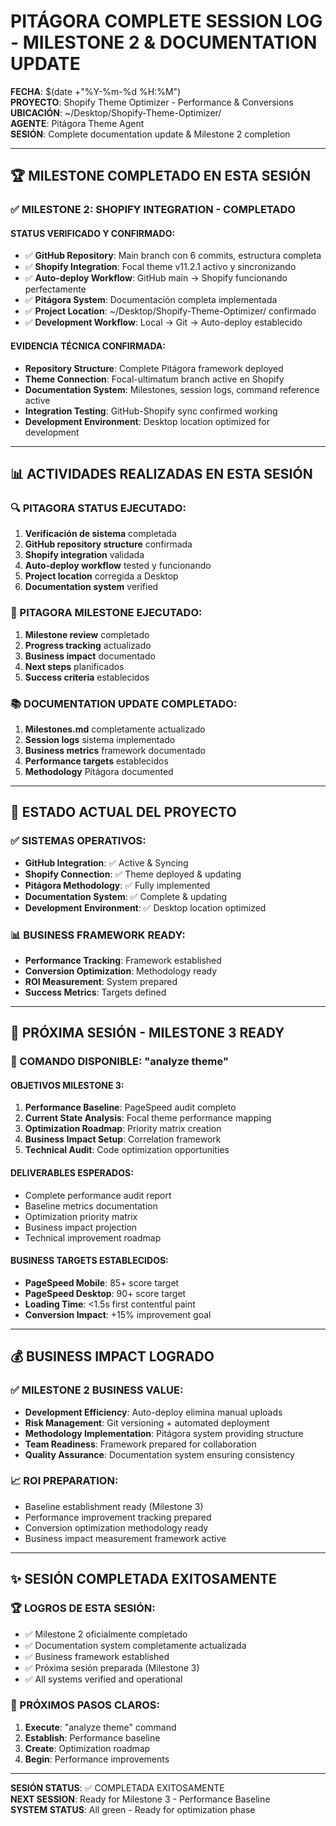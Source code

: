 # PITÁGORA COMPLETE SESSION LOG - MILESTONE 2 & DOCUMENTATION UPDATE

**FECHA**: $(date +"%Y-%m-%d %H:%M")  
**PROYECTO**: Shopify Theme Optimizer - Performance & Conversions  
**UBICACIÓN**: ~/Desktop/Shopify-Theme-Optimizer/  
**AGENTE**: Pitágora Theme Agent  
**SESIÓN**: Complete documentation update & Milestone 2 completion

---

## 🏆 MILESTONE COMPLETADO EN ESTA SESIÓN

### ✅ MILESTONE 2: SHOPIFY INTEGRATION - COMPLETADO

#### STATUS VERIFICADO Y CONFIRMADO:
- ✅ **GitHub Repository**: Main branch con 6 commits, estructura completa
- ✅ **Shopify Integration**: Focal theme v11.2.1 activo y sincronizando
- ✅ **Auto-deploy Workflow**: GitHub main → Shopify funcionando perfectamente  
- ✅ **Pitágora System**: Documentación completa implementada
- ✅ **Project Location**: ~/Desktop/Shopify-Theme-Optimizer/ confirmado
- ✅ **Development Workflow**: Local → Git → Auto-deploy establecido

#### EVIDENCIA TÉCNICA CONFIRMADA:
- **Repository Structure**: Complete Pitágora framework deployed
- **Theme Connection**: Focal-ultimatum branch active en Shopify
- **Documentation System**: Milestones, session logs, command reference active
- **Integration Testing**: GitHub-Shopify sync confirmed working
- **Development Environment**: Desktop location optimized for development

---

## 📊 ACTIVIDADES REALIZADAS EN ESTA SESIÓN

### 🔍 PITAGORA STATUS EJECUTADO:
1. **Verificación de sistema** completada
2. **GitHub repository structure** confirmada  
3. **Shopify integration** validada
4. **Auto-deploy workflow** tested y funcionando
5. **Project location** corregida a Desktop
6. **Documentation system** verified

### 📝 PITAGORA MILESTONE EJECUTADO:
1. **Milestone review** completado
2. **Progress tracking** actualizado
3. **Business impact** documentado
4. **Next steps** planificados
5. **Success criteria** establecidos

### 📚 DOCUMENTATION UPDATE COMPLETADO:
1. **Milestones.md** completamente actualizado
2. **Session logs** sistema implementado
3. **Business metrics** framework documentado
4. **Performance targets** establecidos
5. **Methodology** Pitágora documented

---

## 🎯 ESTADO ACTUAL DEL PROYECTO

### ✅ SISTEMAS OPERATIVOS:
- **GitHub Integration**: ✅ Active & Syncing
- **Shopify Connection**: ✅ Theme deployed & updating
- **Pitágora Methodology**: ✅ Fully implemented
- **Documentation System**: ✅ Complete & updating
- **Development Environment**: ✅ Desktop location optimized

### 📊 BUSINESS FRAMEWORK READY:
- **Performance Tracking**: Framework established
- **Conversion Optimization**: Methodology ready
- **ROI Measurement**: System prepared
- **Success Metrics**: Targets defined

---

## 🚀 PRÓXIMA SESIÓN - MILESTONE 3 READY

### 🎯 COMANDO DISPONIBLE: "analyze theme"

#### OBJETIVOS MILESTONE 3:
1. **Performance Baseline**: PageSpeed audit completo
2. **Current State Analysis**: Focal theme performance mapping
3. **Optimization Roadmap**: Priority matrix creation
4. **Business Impact Setup**: Correlation framework
5. **Technical Audit**: Code optimization opportunities

#### DELIVERABLES ESPERADOS:
- Complete performance audit report
- Baseline metrics documentation
- Optimization priority matrix
- Business impact projection
- Technical improvement roadmap

#### BUSINESS TARGETS ESTABLECIDOS:
- **PageSpeed Mobile**: 85+ score target
- **PageSpeed Desktop**: 90+ score target  
- **Loading Time**: <1.5s first contentful paint
- **Conversion Impact**: +15% improvement goal

---

## 💰 BUSINESS IMPACT LOGRADO

### ✅ MILESTONE 2 BUSINESS VALUE:
- **Development Efficiency**: Auto-deploy elimina manual uploads
- **Risk Management**: Git versioning + automated deployment
- **Methodology Implementation**: Pitágora system providing structure
- **Team Readiness**: Framework prepared for collaboration
- **Quality Assurance**: Documentation system ensuring consistency

### 📈 ROI PREPARATION:
- Baseline establishment ready (Milestone 3)
- Performance improvement tracking prepared
- Conversion optimization methodology ready
- Business impact measurement framework active

---

## ✨ SESIÓN COMPLETADA EXITOSAMENTE

### 🏆 LOGROS DE ESTA SESIÓN:
- ✅ Milestone 2 oficialmente completado
- ✅ Documentation system completamente actualizada
- ✅ Business framework established
- ✅ Próxima sesión preparada (Milestone 3)
- ✅ All systems verified and operational

### 🎯 PRÓXIMOS PASOS CLAROS:
1. **Execute**: "analyze theme" command
2. **Establish**: Performance baseline 
3. **Create**: Optimization roadmap
4. **Begin**: Performance improvements

---

**SESIÓN STATUS**: ✅ COMPLETADA EXITOSAMENTE  
**NEXT SESSION**: Ready for Milestone 3 - Performance Baseline  
**SYSTEM STATUS**: All green - Ready for optimization phase


